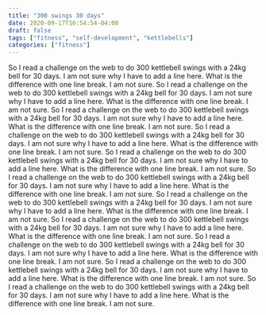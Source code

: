 ```yaml
---
title: "300 swings 30 days"
date: 2020-09-17T16:54:54-04:00
draft: false
tags: ["fitness", "self-development", "kettlebells"]
categories: ["fitness"]
---
```



So I read a challenge on the web to do 300 kettlebell swings with a 24kg bell for 30 days. I am not sure why I have to add a line here. What is the difference with one line break. I am not sure. So I read a challenge on the web to do 300 kettlebell swings with a 24kg bell for 30 days. I am not sure why I have to add a line here. What is the difference with one line break. I am not sure. So I read a challenge on the web to do 300 kettlebell swings with a 24kg bell for 30 days. I am not sure why I have to add a line here. What is the difference with one line break. I am not sure. So I read a challenge on the web to do 300 kettlebell swings with a 24kg bell for 30 days. I am not sure why I have to add a line here. What is the difference with one line break. I am not sure. So I read a challenge on the web to do 300 kettlebell swings with a 24kg bell for 30 days. I am not sure why I have to add a line here. What is the difference with one line break. I am not sure. So I read a challenge on the web to do 300 kettlebell swings with a 24kg bell for 30 days. I am not sure why I have to add a line here. What is the difference with one line break. I am not sure. So I read a challenge on the web to do 300 kettlebell swings with a 24kg bell for 30 days. I am not sure why I have to add a line here. What is the difference with one line break. I am not sure. So I read a challenge on the web to do 300 kettlebell swings with a 24kg bell for 30 days. I am not sure why I have to add a line here. What is the difference with one line break. I am not sure. So I read a challenge on the web to do 300 kettlebell swings with a 24kg bell for 30 days. I am not sure why I have to add a line here. What is the difference with one line break. I am not sure.  So I read a challenge on the web to do 300 kettlebell swings with a 24kg bell for 30 days. I am not sure why I have to add a line here. What is the difference with one line break. I am not sure. So I read a challenge on the web to do 300 kettlebell swings with a 24kg bell for 30 days. I am not sure why I have to add a line here. What is the difference with one line break. I am not sure.

